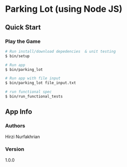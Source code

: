 # Parking Lot (using Node JS)

## Quick Start

### Play the Game

```bash
# Run install/download depedencies  & unit testing
$ bin/setup
```

```bash
# Run app
$ bin/parking_lot
```

```bash
# Run app with file input
$ bin/parking_lot file_input.txt
```

```bash
# run functional spec
$ bin/run_functional_tests
```

## App Info

### Authors

Hirzi Nurfakhrian

### Version

1.0.0

